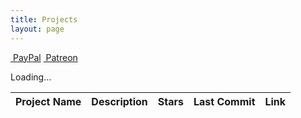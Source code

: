 ```yaml
---
title: Projects
layout: page
---
```


<div id="projects" >
<div class='block-btn'>
    <a class='btn fab fa-paypal' href='https://paypal.me/prahladyeri'>&nbsp;PayPal</a>
    <a class='btn fab fa-patreon' href='https://www.patreon.com/prahladyeri'>&nbsp;Patreon</a>
</div>

<span class="fa-spin">Loading...</span>

<table class="table table-striped table-sm table-bordered mt-3">
	<thead>
		<tr>
			<th scope="col">Project Name</th>
			<th scope="col">Description</th>
			<th scope="col">Stars</th>
			<th scope="col">Last Commit</th>
			<th scope="col">Link</th>
		</tr>
	</thead>
	<tbody id="projects-body">
		<!-- Dynamic content will be injected here -->
	</tbody>
</table>
</div>
<script type='module'>
document.addEventListener('DOMContentLoaded', function() {
    const username = 'prahladyeri'; // Replace with your GitHub username
    const apiUrl = `https://api.github.com/users/${username}/repos`;

    fetch(apiUrl)
    .then(response => {
        if (!response.ok) {
            throw new Error('Network response was not ok');
        }
        return response.json();
    })
    .then(data => {
        // Filter out public repos that are not forks and sort by star count
        const sortedProjects = data
            .filter(repo => !repo.fork && !repo.private)
            .sort((a, b) => b.stargazers_count - a.stargazers_count)
            .slice(0, 7); // Get the top 7 repositories		
        //console.log('sorted data:', sortedProjects);
        let projects = '';
		
        sortedProjects.forEach(repo => {
			//console.log("processing:", sortedProjects[i]);
			projects += `
				<tr>
					<td><a href="${repo[i].html_url}" target="_blank">${repo[i].name}</a></td>
					<td>${repo[i].description || 'No description available'}</td>
					<td>${repo[i].stargazers_count}</td>
					<td>${new Date(repo[i].pushed_at).toLocaleDateString()}</td>
					<td><a href="${repo[i].html_url}" class="btn btn-dark text-light" target="_blank">View Project</a></td>
				</tr>
			`;
        }
        document.getElementById("projects-body").innerHTML = projects;
        document.querySelector(".fa-spin").remove();        
    })
    .catch(error => {
        console.error('Error fetching data:', error);
        document.getElementById("projects-body").innerHTML = '<tr><td colspan="5" class="text-center text-danger">Error fetching data from GitHub</td></tr>';
        document.querySelector(".fa-spin").remove();
    });
});
</script>
